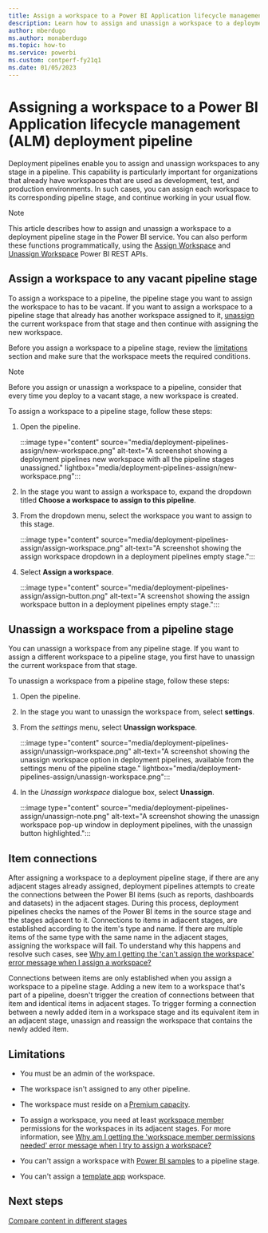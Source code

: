 ```yaml
---
title: Assign a workspace to a Power BI Application lifecycle management (ALM) deployment pipeline 
description: Learn how to assign and unassign a workspace to a deployment pipeline, the Power BI Application lifecycle management (ALM) tool.
author: mberdugo
ms.author: monaberdugo
ms.topic: how-to
ms.service: powerbi
ms.custom: contperf-fy21q1
ms.date: 01/05/2023
---
```


# Assigning a workspace to a Power BI Application lifecycle management (ALM) deployment pipeline

Deployment pipelines enable you to assign and unassign workspaces to any stage in a pipeline. This capability is particularly important for organizations that already have workspaces that are used as development, test, and production environments. In such cases, you can assign each workspace to its corresponding pipeline stage, and continue working in your usual flow.

>[!NOTE]
>This article describes how to assign and unassign a workspace to a deployment pipeline stage in the Power BI service. You can also perform these functions programmatically, using the [Assign Workspace](/rest/api/power-bi/pipelines/assign-workspace) and [Unassign Workspace](/rest/api/power-bi/pipelines/unassign-workspace) Power BI REST APIs.

## Assign a workspace to any vacant pipeline stage

To assign a workspace to a pipeline, the pipeline stage you want to assign the workspace to has to be vacant. If you want to assign a workspace to a pipeline stage that already has another workspace assigned to it, [unassign](#unassign-a-workspace-from-a-pipeline-stage) the current workspace from that stage and then continue with assigning the new workspace.

Before you assign a workspace to a pipeline stage, review the [limitations](#limitations) section and make sure that the workspace meets the required conditions.

>[!NOTE]
>Before you assign or unassign a workspace to a pipeline, consider that every time you deploy to a vacant stage, a new workspace is created.

To assign a workspace to a pipeline stage, follow these steps:

1. Open the pipeline.

    :::image type="content" source="media/deployment-pipelines-assign/new-workspace.png" alt-text="A screenshot showing a deployment pipelines new workspace with all the pipeline stages unassigned." lightbox="media/deployment-pipelines-assign/new-workspace.png":::

2. In the stage you want to assign a workspace to, expand the dropdown titled **Choose a workspace to assign to this pipeline**.

3. From the dropdown menu, select the workspace you want to assign to this stage.

    :::image type="content" source="media/deployment-pipelines-assign/assign-workspace.png" alt-text="A screenshot showing the assign workspace dropdown in a deployment pipelines empty stage.":::

4. Select **Assign a workspace**.

    :::image type="content" source="media/deployment-pipelines-assign/assign-button.png" alt-text="A screenshot showing the assign workspace button in a deployment pipelines empty stage.":::

## Unassign a workspace from a pipeline stage

You can unassign a workspace from any pipeline stage. If you want to assign a different workspace to a pipeline stage, you first have to unassign the current workspace from that stage.

To unassign a workspace from a pipeline stage, follow these steps:

1. Open the pipeline.

2. In the stage you want to unassign the workspace from, select **settings**.

3. From the *settings* menu, select **Unassign workspace**.

    :::image type="content" source="media/deployment-pipelines-assign/unassign-workspace.png" alt-text="A screenshot showing the unassign workspace option in deployment pipelines, available from the settings menu of the pipeline stage." lightbox="media/deployment-pipelines-assign/unassign-workspace.png":::

4. In the *Unassign workspace* dialogue box, select **Unassign**.

    :::image type="content" source="media/deployment-pipelines-assign/unassign-note.png" alt-text="A screenshot showing the unassign workspace pop-up window in deployment pipelines, with the unassign button highlighted.":::

## Item connections

After assigning a workspace to a deployment pipeline stage, if there are any adjacent stages already assigned, deployment pipelines attempts to create the connections between the Power BI items (such as reports, dashboards and datasets) in the adjacent stages. During this process, deployment pipelines checks the names of the Power BI items in the source stage and the stages adjacent to it. Connections to items in adjacent stages, are established according to the item's type and name. If there are multiple items of the same type with the same name in the adjacent stages, assigning the workspace will fail. To understand why this happens and resolve such cases, see [Why am I getting the 'can't assign the workspace' error message when I assign a workspace?](deployment-pipelines-troubleshooting.yml#why-am-i-getting-the--can-t-assign-the-workspace--error-message-when-i-assign-a-workspace-)

Connections between items are only established when you assign a workspace to a pipeline stage. Adding a new item to a workspace that's part of a pipeline, doesn't trigger the creation of connections between that item and identical items in adjacent stages. To trigger forming a connection between a newly added item in a workspace stage and its equivalent item in an adjacent stage, unassign and reassign the workspace that contains the newly added item.

## Limitations

* You must be an admin of the workspace.

* The workspace isn't assigned to any other pipeline.

* The workspace must reside on a [Premium capacity](/power-bi/enterprise/service-premium-what-is.md).

* To assign a workspace, you need at least [workspace member](deployment-pipelines-process.md#permissions-table) permissions for the workspaces in its adjacent stages. For more information, see [Why am I getting the 'workspace member permissions needed' error message when I try to assign a workspace?](deployment-pipelines-troubleshooting.yml#why-am-i-getting-the--workspace-member-permissions-needed--error-message-when-i-try-to-assign-a-workspace-)

* You can't assign a workspace with [Power BI samples](/power-bi/create-reports/sample-datasets.md) to a pipeline stage.

* You can't assign a [template app](/power-bi/connect-data/service-template-apps-create.md#create-the-template-workspace) workspace.

## Next steps

[Compare content in different stages](deployment-pipelines-compare.md)
